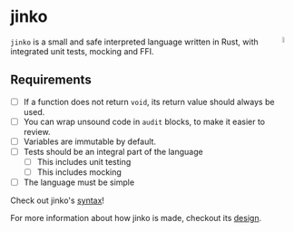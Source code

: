 # jinko
<div>
<img align="right" src="misc/logo_small.png" width="5%" height="5%" />

`jinko` is a small and safe interpreted language written in Rust, with integrated
unit tests, mocking and FFI.
</div>

## Requirements

* [ ] If a function does not return `void`, its return value should always be used.
* [ ] You can wrap unsound code in `audit` blocks, to make it easier to review.
* [ ] Variables are immutable by default.
* [ ] Tests should be an integral part of the language
    * [ ] This includes unit testing
    * [ ] This includes mocking
* [ ] The language must be simple

Check out jinko's [syntax](SYNTAX.md)!

For more information about how jinko is made, checkout its [design](DESIGN.md).
